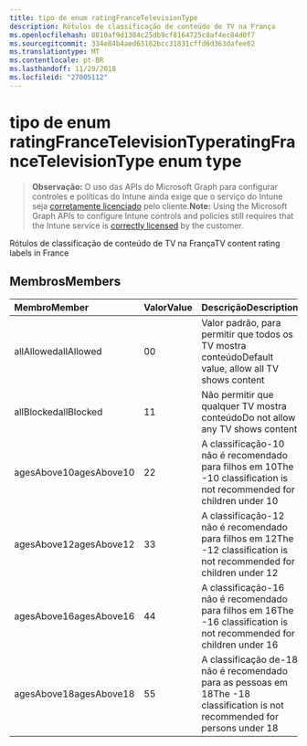 ```yaml
---
title: tipo de enum ratingFranceTelevisionType
description: Rótulos de classificação de conteúdo de TV na França
ms.openlocfilehash: 8810af9d1384c25db9cf8164725c8af4ec84d0f7
ms.sourcegitcommit: 334e84b4aed63162bcc31831cffd6d363dafee02
ms.translationtype: MT
ms.contentlocale: pt-BR
ms.lasthandoff: 11/29/2018
ms.locfileid: "27005112"
---
```

# <a name="ratingfrancetelevisiontype-enum-type"></a><span data-ttu-id="d0938-103">tipo de enum ratingFranceTelevisionType</span><span class="sxs-lookup"><span data-stu-id="d0938-103">ratingFranceTelevisionType enum type</span></span>

> <span data-ttu-id="d0938-104">**Observação:** O uso das APIs do Microsoft Graph para configurar controles e políticas do Intune ainda exige que o serviço do Intune seja [corretamente licenciado](https://go.microsoft.com/fwlink/?linkid=839381) pelo cliente.</span><span class="sxs-lookup"><span data-stu-id="d0938-104">**Note:** Using the Microsoft Graph APIs to configure Intune controls and policies still requires that the Intune service is [correctly licensed](https://go.microsoft.com/fwlink/?linkid=839381) by the customer.</span></span>

<span data-ttu-id="d0938-105">Rótulos de classificação de conteúdo de TV na França</span><span class="sxs-lookup"><span data-stu-id="d0938-105">TV content rating labels in France</span></span>
## <a name="members"></a><span data-ttu-id="d0938-106">Membros</span><span class="sxs-lookup"><span data-stu-id="d0938-106">Members</span></span>
|<span data-ttu-id="d0938-107">Membro</span><span class="sxs-lookup"><span data-stu-id="d0938-107">Member</span></span>|<span data-ttu-id="d0938-108">Valor</span><span class="sxs-lookup"><span data-stu-id="d0938-108">Value</span></span>|<span data-ttu-id="d0938-109">Descrição</span><span class="sxs-lookup"><span data-stu-id="d0938-109">Description</span></span>|
|:---|:---|:---|
|<span data-ttu-id="d0938-110">allAllowed</span><span class="sxs-lookup"><span data-stu-id="d0938-110">allAllowed</span></span>|<span data-ttu-id="d0938-111">0</span><span class="sxs-lookup"><span data-stu-id="d0938-111">0</span></span>|<span data-ttu-id="d0938-112">Valor padrão, para permitir que todos os TV mostra conteúdo</span><span class="sxs-lookup"><span data-stu-id="d0938-112">Default value, allow all TV shows content</span></span>|
|<span data-ttu-id="d0938-113">allBlocked</span><span class="sxs-lookup"><span data-stu-id="d0938-113">allBlocked</span></span>|<span data-ttu-id="d0938-114">1</span><span class="sxs-lookup"><span data-stu-id="d0938-114">1</span></span>|<span data-ttu-id="d0938-115">Não permitir que qualquer TV mostra conteúdo</span><span class="sxs-lookup"><span data-stu-id="d0938-115">Do not allow any TV shows content</span></span>|
|<span data-ttu-id="d0938-116">agesAbove10</span><span class="sxs-lookup"><span data-stu-id="d0938-116">agesAbove10</span></span>|<span data-ttu-id="d0938-117">2</span><span class="sxs-lookup"><span data-stu-id="d0938-117">2</span></span>|<span data-ttu-id="d0938-118">A classificação-10 não é recomendado para filhos em 10</span><span class="sxs-lookup"><span data-stu-id="d0938-118">The -10 classification is not recommended for children under 10</span></span>|
|<span data-ttu-id="d0938-119">agesAbove12</span><span class="sxs-lookup"><span data-stu-id="d0938-119">agesAbove12</span></span>|<span data-ttu-id="d0938-120">3</span><span class="sxs-lookup"><span data-stu-id="d0938-120">3</span></span>|<span data-ttu-id="d0938-121">A classificação-12 não é recomendado para filhos em 12</span><span class="sxs-lookup"><span data-stu-id="d0938-121">The -12 classification is not recommended for children under 12</span></span>|
|<span data-ttu-id="d0938-122">agesAbove16</span><span class="sxs-lookup"><span data-stu-id="d0938-122">agesAbove16</span></span>|<span data-ttu-id="d0938-123">4</span><span class="sxs-lookup"><span data-stu-id="d0938-123">4</span></span>|<span data-ttu-id="d0938-124">A classificação-16 não é recomendado para filhos em 16</span><span class="sxs-lookup"><span data-stu-id="d0938-124">The -16 classification is not recommended for children under 16</span></span>|
|<span data-ttu-id="d0938-125">agesAbove18</span><span class="sxs-lookup"><span data-stu-id="d0938-125">agesAbove18</span></span>|<span data-ttu-id="d0938-126">5</span><span class="sxs-lookup"><span data-stu-id="d0938-126">5</span></span>|<span data-ttu-id="d0938-127">A classificação de-18 não é recomendado para as pessoas em 18</span><span class="sxs-lookup"><span data-stu-id="d0938-127">The -18 classification is not recommended for persons under 18</span></span>|



